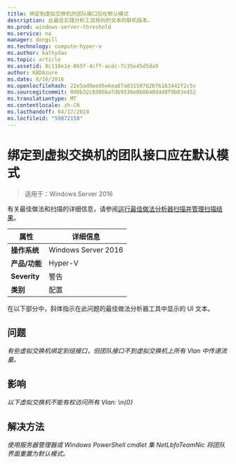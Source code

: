 ```yaml
---
title: 绑定到虚拟交换机的团队接口应在默认模式
description: 此最佳实践分析工具规则的文本的联机版本。
ms.prod: windows-server-threshold
ms.service: na
manager: dongill
ms.technology: compute-hyper-v
ms.author: kathydav
ms.topic: article
ms.assetid: 8c118e1e-865f-4cff-acdc-7c35e45d5da9
author: KBDAzure
ms.date: 8/16/2016
ms.openlocfilehash: 22e5ad0eed6e6ea07a83150762b76163442f2c5c
ms.sourcegitcommit: 0d0b32c8986ba7db9536e0b8648d4ddf9b03e452
ms.translationtype: MT
ms.contentlocale: zh-CN
ms.lasthandoff: 04/17/2019
ms.locfileid: "59872158"
---
```

# <a name="the-team-interface-bound-to-a-virtual-switch-should-be-in-default-mode"></a>绑定到虚拟交换机的团队接口应在默认模式

>适用于：Windows Server 2016

有关最佳做法和扫描的详细信息，请参阅[运行最佳做法分析器扫描并管理扫描结果](https://go.microsoft.com/fwlink/p/?LinkID=223177)。  
  
|属性|详细信息|  
|-|-|  
|**操作系统**|Windows Server 2016|  
|**产品/功能**|Hyper-V|  
|**Severity**|警告|  
|**类别**|配置|  
  
在以下部分中，斜体指示在此问题的最佳做法分析器工具中显示的 UI 文本。  
  
## <a name="issue"></a>**问题**  
*有些虚拟交换机绑定到组接口，但团队接口不到虚拟交换机上所有 Vlan 中传递流量。*  
  
## <a name="impact"></a>**影响**  
*以下虚拟交换机不能有权访问所有 Vlan: \n{0}*  
  
## <a name="resolution"></a>**解决方法**  
*使用服务器管理器或 Windows PowerShell cmdlet 集 NetLbfoTeamNic 将团队界面重置为默认模式。*  
  


